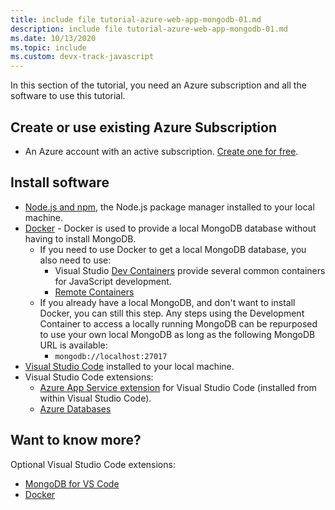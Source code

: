 ```yaml
---
title: include file tutorial-azure-web-app-mongodb-01.md
description: include file tutorial-azure-web-app-mongodb-01.md
ms.date: 10/13/2020
ms.topic: include
ms.custom: devx-track-javascript
---
```

In this section of the tutorial, you need an Azure subscription and all the software to use this tutorial.

## Create or use existing Azure Subscription 

* An Azure account with an active subscription. [Create one for free](https://azure.microsoft.com/free/?utm_source=campaign&utm_campaign=vscode-tutorial-appservice-extension&mktingSource=vscode-tutorial-appservice-extension).

## Install software

- [Node.js and npm](https://nodejs.org/en/download), the Node.js package manager installed to your local machine.
- [Docker](https://docs.docker.com/get-docker/) - Docker is used to provide a local MongoDB database without having to install MongoDB. 
    - If you need to use Docker to get a local MongoDB database, you also need to use:
        -  Visual Studio [Dev Containers](https://code.visualstudio.com/docs/remote/containers) provide several common containers for JavaScript development. 
        - [Remote Containers](https://marketplace.visualstudio.com/items?itemName=ms-vscode-remote.remote-containers)
    - If you already have a local MongoDB, and don't want to install Docker, you can still this step. Any steps using the Development Container to access a locally running MongoDB can be repurposed to use your own local MongoDB as long as the following MongoDB URL is available: 
        - `mongodb://localhost:27017`
- [Visual Studio Code](https://code.visualstudio.com/) installed to your local machine. 
- Visual Studio Code extensions:
    - [Azure App Service extension](https://marketplace.visualstudio.com/items?itemName=ms-azuretools.vscode-azureappservice) for Visual Studio Code (installed from within Visual Studio Code).
    - [Azure Databases](https://marketplace.visualstudio.com/items?itemName=ms-azuretools.vscode-cosmosdb)

## Want to know more? 

Optional Visual Studio Code extensions:
* [MongoDB for VS Code](https://marketplace.visualstudio.com/items?itemName=mongodb.mongodb-vscode)
* [Docker](https://marketplace.visualstudio.com/items?itemName=ms-azuretools.vscode-docker)